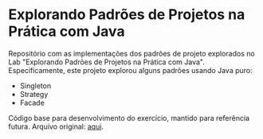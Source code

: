 # Explorando Padrões de Projetos na Prática com Java

Repositório com as implementações dos padrões de projeto explorados no Lab "Explorando Padrões de Projetos na Prática com Java". Especificamente, este projeto explorou alguns padrões usando Java puro:
- Singleton
- Strategy
- Facade

Código base para desenvolvimento do exercício, mantido para referência futura. Arquivo original: [aqui](https://github.com/digitalinnovationone/lab-padroes-projeto-java).